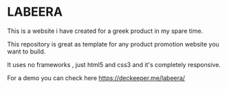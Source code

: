 # LABEERA
This is a website i have created for a greek product in my spare time.

This repository is great as template for any product promotion website you want to build.

It uses no frameworks , just html5 and css3 and it's completely responsive.

For a demo you can check here https://deckeeper.me/labeera/
